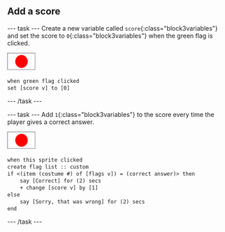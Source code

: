 ## Add a score

--- task ---
Create a new variable called `score`{:class="block3variables"} and set the score to `0`{:class="block3variables"} when the green flag is clicked.

![Flag sprite](images/flag-sprite.png)

```blocks3
when green flag clicked
set [score v] to [0]
```
--- /task ---

--- task ---
Add `1`{:class="block3variables"} to the score every time the player gives a correct answer.

![Flag sprite](images/flag-sprite.png)

```blocks3
when this sprite clicked
create flag list :: custom
if <(item (costume #) of [flags v]) = (correct answer)> then
    say [Correct] for (2) secs
    + change [score v] by [1]
else
    say [Sorry, that was wrong] for (2) secs
end
```

--- /task ---

